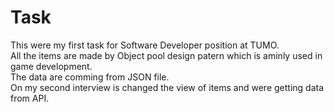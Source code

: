 # Task 
This were my first task for Software Developer position at TUMO. <br>
All the items are made by Object pool design patern which is aminly used in game development. <br>
The data are comming from JSON file. <br>
On my second interview is changed the view of items and were getting data from API.
